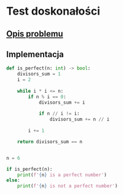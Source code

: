 # Test doskonałości

## [Opis problemu](../../../../algorithms/integers/perfect-test.md)


## Implementacja

```python linenums="1"
def is_perfect(n: int) -> bool:
    divisors_sum = 1
    i = 2
    
    while i * i <= n:
        if n % i == 0:
            divisors_sum += i
            
            if n // i != i:
                divisors_sum += n // i
        
        i += 1

    return divisors_sum == n


n = 6

if is_perfect(n):
    print(f'{n} is a perfect number')
else:
    print(f'{n} is not a perfect number')
```

